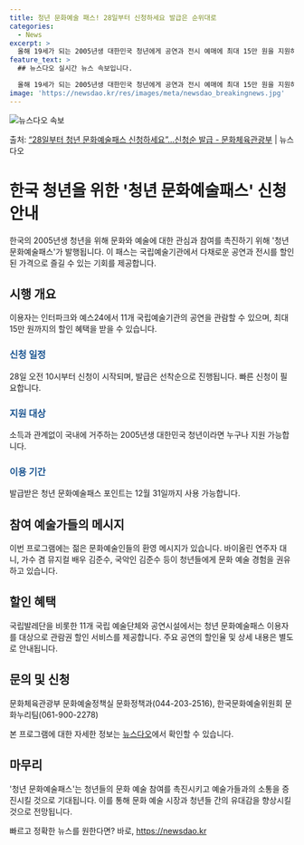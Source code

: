 ```yaml
---
title: 청년 문화예술 패스! 28일부터 신청하세요 발급은 순위대로
categories:
  - News
excerpt: >
  올해 19세가 되는 2005년생 대한민국 청년에게 공연과 전시 예매에 최대 15만 원을 지원하는 청년 문화예…
feature_text: >
  ## 뉴스다오 실시간 뉴스 속보입니다.

  올해 19세가 되는 2005년생 대한민국 청년에게 공연과 전시 예매에 최대 15만 원을 지원하는 청년 문화예…
image: 'https://newsdao.kr/res/images/meta/newsdao_breakingnews.jpg'
---
```


![뉴스다오 속보](https://newsdao.kr/res/images/meta/newsdao_breakingnews.jpg)

<p>출처: <a href="https://newsdao.kr/3450" rel="dofollow">“28일부터 청년 문화예술패스 신청하세요”…신청순 발급 - 문화체육관광부</a> | 뉴스다오</p>

<h1>한국 청년을 위한 '청년 문화예술패스' 신청 안내</h1>

한국의 2005년생 청년을 위해 문화와 예술에 대한 관심과 참여를 촉진하기 위해 '청년 문화예술패스'가 발행됩니다. 이 패스는 국립예술기관에서 다채로운 공연과 전시를 할인된 가격으로 즐길 수 있는 기회를 제공합니다.

<p data-ke-size="size16"></p>

<h2>시행 개요</h2>
이용자는 인터파크와 예스24에서 11개 국립예술기관의 공연을 관람할 수 있으며, 최대 15만 원까지의 할인 혜택을 받을 수 있습니다.

<h3><b><span style="color: #1a5490;">신청 일정</span></b></h3>
28일 오전 10시부터 신청이 시작되며, 발급은 선착순으로 진행됩니다. 빠른 신청이 필요합니다.

<h3><b><span style="color: #1a5490;">지원 대상</span></b></h3>
소득과 관계없이 국내에 거주하는 2005년생 대한민국 청년이라면 누구나 지원 가능합니다.

<h3><b><span style="color: #1a5490;">이용 기간</span></b></h3>
발급받은 청년 문화예술패스 포인트는 12월 31일까지 사용 가능합니다.

<p data-ke-size="size16"></p>

<h2>참여 예술가들의 메시지</h2>
이번 프로그램에는 젊은 문화예술인들의 환영 메시지가 있습니다. 바이올린 연주자 대니, 가수 겸 뮤지컬 배우 김준수, 국악인 김준수 등이 청년들에게 문화 예술 경험을 권유하고 있습니다.

<p data-ke-size="size16"></p>

<h2>할인 혜택</h2>
국립발레단을 비롯한 11개 국립 예술단체와 공연시설에서는 청년 문화예술패스 이용자를 대상으로 관람권 할인 서비스를 제공합니다. 주요 공연의 할인율 및 상세 내용은 별도로 안내됩니다.

<p data-ke-size="size16"></p>

<h2>문의 및 신청</h2>
문화체육관광부 문화예술정책실 문화정책과(044-203-2516), 한국문화예술위원회 문화누리팀(061-900-2278)

본 프로그램에 대한 자세한 정보는 <a href="https://newsdao.kr/3450">뉴스다오</a>에서 확인할 수 있습니다.

<p data-ke-size="size16"></p>

<h2>마무리</h2>
'청년 문화예술패스'는 청년들의 문화 예술 참여를 촉진시키고 예술가들과의 소통을 증진시킬 것으로 기대됩니다. 이를 통해 문화 예술 시장과 청년들 간의 유대감을 향상시킬 것으로 전망됩니다. 

빠르고 정확한 뉴스를 원한다면? 바로, <a href="https://newsdao.kr" rel="dofollow">https://newsdao.kr</a>


